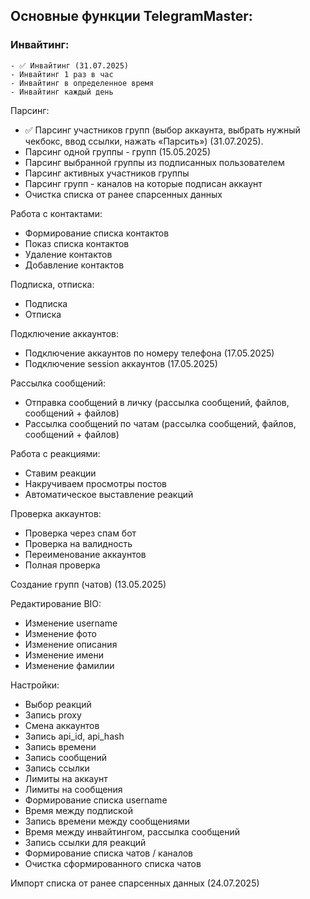 <h2>Основные функции TelegramMaster:</h2>

### Инвайтинг:
    - ✅ Инвайтинг (31.07.2025)
    - Инвайтинг 1 раз в час
    - Инвайтинг в определенное время
    - Инвайтинг каждый день

Парсинг:
  - ✅ Парсинг участников групп (выбор аккаунта, выбрать нужный чекбокс, ввод ссылки, нажать «Парсить») (31.07.2025).
  - Парсинг одной группы - групп (15.05.2025)
  - Парсинг выбранной группы из подписанных пользователем
  - Парсинг активных участников группы
  - Парсинг групп - каналов на которые подписан аккаунт
  - Очистка списка от ранее спарсенных данных

Работа с контактами:
 - Формирование списка контактов
 - Показ списка контактов
 - Удаление контактов
 - Добавление контактов

Подписка, отписка:
- Подписка
- Отписка

Подключение аккаунтов:
- Подключение аккаунтов по номеру телефона (17.05.2025)
- Подключение session аккаунтов (17.05.2025)

Рассылка сообщений:
- Отправка сообщений в личку (рассылка сообщений, файлов, сообщений + файлов)
- Рассылка сообщений по чатам (рассылка сообщений, файлов, сообщений + файлов)

Работа с реакциями:
- Ставим реакции
- Накручиваем просмотры постов
- Автоматическое выставление реакций

Проверка аккаунтов:
- Проверка через спам бот
- Проверка на валидность
- Переименование аккаунтов
- Полная проверка

Создание групп (чатов) (13.05.2025)

Редактирование BIO:
- Изменение username
- Изменение фото
- Изменение описания
- Изменение имени
- Изменение фамилии

Настройки:
- Выбор реакций
- Запись proxy
- Смена аккаунтов
- Запись api_id, api_hash
- Запись времени
- Запись сообщений
- Запись ссылки
- Лимиты на аккаунт
- Лимиты на сообщения
- Формирование списка username
- Время между подпиской
- Запись времени между сообщениями
- Время между инвайтингом, рассылка сообщений
- Запись ссылки для реакций
- Формирование списка чатов / каналов
- Очистка сформированного списка чатов

Импорт списка от ранее спарсенных данных (24.07.2025)